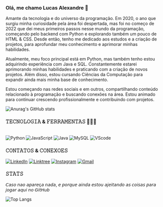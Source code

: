 ### Olá, me chamo Lucas Alexandre 👋

Amante da tecnologia e do universo da programação. Em 2020, o ano que surgiu minha curiosidade pela área foi despertada, mas foi no começo de 2022 que dei meus primeiros passos nesse mundo da programação, começando pelo backend com Python e explorando também um pouco de HTML & CSS. Desde então, tenho me dedicado aos estudos e a criação de projetos, para aprofundar meu conhecimento e aprimorar minhas habilidades.

Atualmente, meu foco principal está em Python, mas também tenho estou adquirindo experiência com Java e SQL. Constantemente estarei aprimorando minhas habilidades e praticando com a criação de novos projetos. Além disso, estou cursando Ciências da Computação para expandir ainda mais minha base de conhecimento.

Estou começando nas redes sociais e em outros, compartilhando conteúdo relacionado à programação e buscando conexões na área. Estou animado para continuar crescendo profissionalmente e contribuindo com projetos.

![Anurag's GitHub stats](https://github-readme-stats.vercel.app/api?username=K1oraN&show_icons=true&theme=dark)

### 𝚃𝙴𝙲𝙽𝙾𝙻𝙾𝙶𝙸𝙰 & 𝙵𝙴𝚁𝚁𝙰𝙼𝙴𝙽𝚃𝙰𝚂 👨🏾‍💻

<div style="display: inline_block"><br/>
<img align="center" alt="Python" src="https://img.shields.io/badge/Python-14354C?style=for-the-badge&logo=python&logoColor=white" />
<img align="center" alt="JavaScript" src="https://img.shields.io/badge/JavaScript-323330?style=for-the-badge&logo=javascript&logoColor=F7DF1E" />
<img align="center" alt="Java" src="https://img.shields.io/badge/Java-ED8B00?style=for-the-badge&logo=openjdk&logoColor=white" />
<img align="center" alt="MySQL" src="https://img.shields.io/badge/MySQL-005C84?style=for-the-badge&logo=mysql&logoColor=white" />
<img align="center" alt="VScode" src="https://img.shields.io/badge/Visual_Studio_Code-0078D4?style=for-the-badge&logo=visual%20studio%20code&logoColor=white" />
</div>

### 𝙲𝙾𝙽𝚃𝙰𝚃𝙾𝚂 & 𝙲𝙾𝙽𝙴𝚇𝙾𝙴𝚂

[![LinkedIn](https://img.shields.io/badge/LinkedIn-Profile-blue?style=for-the-badge&logo=linkedin)](https://www.linkedin.com/in/dev-luc4s/)
[![Linktree](https://img.shields.io/badge/linktree-39E09B?style=for-the-badge&logo=linktree&logoColor=white)](https://linktr.ee/K1oraN)
[![Instagram](https://img.shields.io/badge/Instagram-E4405F?style=for-the-badge&logo=instagram&logoColor=white)](https://www.instagram.com/programmer_luke/)
[![Gmail](https://img.shields.io/badge/Gmail-D14836?style=for-the-badge&logo=gmail&logoColor=white)](lucasmister12@gmail.com)

### 𝚂𝚃𝙰𝚃𝚂 

𝘊𝘢𝘴𝘰 𝘯𝘢𝘰 𝘢𝘱𝘢𝘳𝘦ç𝘢 𝘯𝘢𝘥𝘢, 𝘦 𝘱𝘰𝘳𝘲𝘶𝘦 𝘢𝘪𝘯𝘥𝘢 𝘦𝘴𝘵𝘰𝘶 𝘢𝘫𝘦𝘪𝘵𝘢𝘯𝘥𝘰 𝘢𝘴 𝘤𝘰𝘪𝘴𝘢𝘴 𝘱𝘢𝘳𝘢 𝘫𝘰𝘨𝘢𝘳 𝘢𝘲𝘶𝘪 𝘯𝘰 𝘎𝘪𝘵𝘏𝘶𝘣

![Top Langs](https://github-readme-stats.vercel.app/api/top-langs/?username=K1oraN&hide_progress=true)
